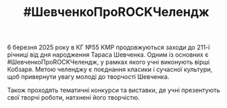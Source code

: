 ﻿---
title: "#ШевченкоПроROCKЧелендж"
---

6 березня 2025 року в КГ №55 КМР продовжуються заходи до 211-ї річниці від дня народження Тараса Шевченка. Одним із основних є #ШевченкоПроROCKЧелендж, у рамках якого учні виконують вірші Кобзаря. Метою челенджу є поєднання класики і сучасної культури, щоб привернути увагу молоді до творчості Шевченка.

Також проходять тематичні конкурси та виставки, де учні презентують свої творчі роботи, натхнені його творчістю.

<slideshow />

<youtube id="hMRQH8hpnys" />
<youtube id="y_sHCUEMwqo" />

